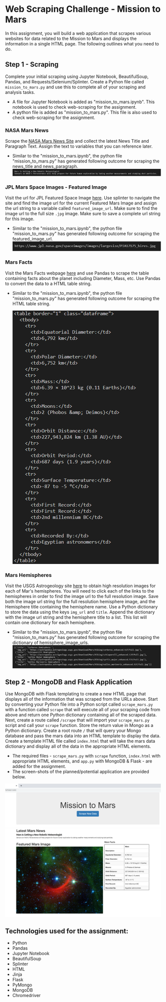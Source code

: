 # **Web Scraping Challenge - Mission to Mars**

In this assignment, you will build a web application that scrapes various websites for data related to the Mission to Mars and displays the information in a single HTML page. The following outlines what you need to do.

## Step 1 - Scraping

Complete your initial scraping using Jupyter Notebook, BeautifulSoup, Pandas, and Requests/Selenium/Splinter. Create a Python file called `mission_to_mars.py` and use this to complete all of your scraping and analysis tasks. 
* A file for Jupyter Notebook is added as "mission_to_mars.ipynb". This notebook is used to check web-scraping for the assignment.
* A python file is added as "mission_to_mars.py". This file is also used to check web-scraping for the assignment.

### NASA Mars News

Scrape the [NASA Mars News Site](https://mars.nasa.gov/news/) and collect the latest News Title and Paragraph Text. Assign the text to variables that you can reference later.
* Similar to the "mission_to_mars.ipynb", the python file "mission_to_mars.py" has generated following outcome for scraping the news_title and news_paragraph.
![news_mars](ScreenShots/news_py.PNG)

### JPL Mars Space Images - Featured Image

Visit the url for JPL Featured Space Image [here](https://www.jpl.nasa.gov/spaceimages/?search=&category=Mars). Use splinter to navigate the site and find the image url for the current Featured Mars Image and assign the url string to a variable called `featured_image_url`. Make sure to find the image url to the full size `.jpg` image. Make sure to save a complete url string for this image.
* Similar to the "mission_to_mars.ipynb", the python file "mission_to_mars.py" has generated following outcome for scraping the featured_image_url.
![image_mars](ScreenShots/image_py.PNG)

### Mars Facts

Visit the Mars Facts webpage [here](https://space-facts.com/mars/) and use Pandas to scrape the table containing facts about the planet including Diameter, Mass, etc. Use Pandas to convert the data to a HTML table string.
* Similar to the "mission_to_mars.ipynb", the python file "mission_to_mars.py" has generated following outcome for scraping the HTML table string.

    ![facts_mars](ScreenShots/pandas_html_py.PNG)

### Mars Hemispheres

Visit the USGS Astrogeology site [here](https://astrogeology.usgs.gov/search/results?q=hemisphere+enhanced&k1=target&v1=Mars) to obtain high resolution images for each of Mar's hemispheres. You will need to click each of the links to the hemispheres in order to find the image url to the full resolution image. Save both the image url string for the full resolution hemisphere image, and the Hemisphere title containing the hemisphere name. Use a Python dictionary to store the data using the keys `img_url` and `title`. Append the dictionary with the image url string and the hemisphere title to a list. This list will contain one dictionary for each hemisphere.
* Similar to the "mission_to_mars.ipynb", the python file "mission_to_mars.py" has generated following outcome for scraping the dictionary of hemisphere_image_urls.
![hemisphere_mars](ScreenShots/hemisphere_dict_py.PNG)

## Step 2 - MongoDB and Flask Application

Use MongoDB with Flask templating to create a new HTML page that displays all of the information that was scraped from the URLs above. Start by converting your Python file into a Python script called `scrape_mars.py` with a function called `scrape` that will execute all of your scraping code from above and return one Python dictionary containing all of the scraped data. Next, create a route called `/scrape` that will import your `scrape_mars.py` script and call your `scrape` function. Store the return value in Mongo as a Python dictionary. Create a root route `/` that will query your Mongo database and pass the mars data into an HTML template to display the data. Create a template HTML file called `index.html` that will take the mars data dictionary and display all of the data in the appropriate HTML elements. 
* The required files - `scrape_mars.py` with `scrape` function, `index.html` with appropriate HTML elements, and `app.py` with MongoDB & Flask - are added for the assignment.
* The screen-shots of the planned/potential application are provided below.

![screen_1](ScreenShots/screen_1.png)
![screen_2](ScreenShots/screen_2.PNG)

## Technologies used for the assignment:
* Python
* Pandas
* Jupyter Notebook
* BeautifulSoup
* Splinter
* HTML
* Jinja
* Flask
* PyMongo
* MongoDB
* Chromedriver 









